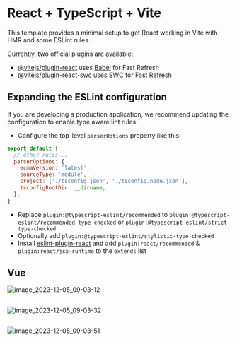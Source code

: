 # React + TypeScript + Vite

This template provides a minimal setup to get React working in Vite with HMR and some ESLint rules.

Currently, two official plugins are available:

- [@vitejs/plugin-react](https://github.com/vitejs/vite-plugin-react/blob/main/packages/plugin-react/README.md) uses [Babel](https://babeljs.io/) for Fast Refresh
- [@vitejs/plugin-react-swc](https://github.com/vitejs/vite-plugin-react-swc) uses [SWC](https://swc.rs/) for Fast Refresh

## Expanding the ESLint configuration

If you are developing a production application, we recommend updating the configuration to enable type aware lint rules:

- Configure the top-level `parserOptions` property like this:

```js
export default {
  // other rules...
  parserOptions: {
    ecmaVersion: 'latest',
    sourceType: 'module',
    project: ['./tsconfig.json', './tsconfig.node.json'],
    tsconfigRootDir: __dirname,
  },
}
```

- Replace `plugin:@typescript-eslint/recommended` to `plugin:@typescript-eslint/recommended-type-checked` or `plugin:@typescript-eslint/strict-type-checked`
- Optionally add `plugin:@typescript-eslint/stylistic-type-checked`
- Install [eslint-plugin-react](https://github.com/jsx-eslint/eslint-plugin-react) and add `plugin:react/recommended` & `plugin:react/jsx-runtime` to the `extends` list

## Vue

![image_2023-12-05_09-03-12](https://github.com/ShinokiX3/converter/assets/68112402/463f07c3-c9a7-4a71-a30f-72a46f10f546)

##

![image_2023-12-05_09-03-32](https://github.com/ShinokiX3/converter/assets/68112402/8ec31cad-f56b-4bfc-9406-20dc4a008cc5)

##

![image_2023-12-05_09-03-51](https://github.com/ShinokiX3/converter/assets/68112402/6b95b035-0411-483a-98c6-540fc2e9522d)




